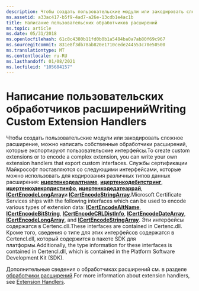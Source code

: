 ```yaml
---
description: Чтобы создать пользовательские модули или закодировать сложное расширение, можно написать собственные обработчики расширений, которые экспортируют пользовательские интерфейсы.
ms.assetid: a33ac417-b5f9-4ad7-a26e-13cdb1e4ac1b
title: Написание пользовательских обработчиков расширений
ms.topic: article
ms.date: 05/31/2018
ms.openlocfilehash: 61c8c4380b11fd0b0b1a5484ba0a7ab80f69c967
ms.sourcegitcommit: 831e8f3db78ab820e1710cede244553c70e50500
ms.translationtype: MT
ms.contentlocale: ru-RU
ms.lasthandoff: 01/08/2021
ms.locfileid: "105684157"
---
```

# <a name="writing-custom-extension-handlers"></a><span data-ttu-id="995d0-103">Написание пользовательских обработчиков расширений</span><span class="sxs-lookup"><span data-stu-id="995d0-103">Writing Custom Extension Handlers</span></span>

<span data-ttu-id="995d0-104">Чтобы создать пользовательские модули или закодировать сложное расширение, можно написать собственные обработчики расширений, которые экспортируют пользовательские интерфейсы.</span><span class="sxs-lookup"><span data-stu-id="995d0-104">To create custom extensions or to encode a complex extension, you can write your own extension handlers that export custom interfaces.</span></span> <span data-ttu-id="995d0-105">Службы сертификации Майкрософт поставляются со следующими интерфейсами, которые можно использовать для кодирования различных типов данных расширения: [**ицертенкодеалтнаме**](/windows/desktop/api/Certenc/nn-certenc-icertencodealtname), [**ицертенкодебитстринг**](/windows/desktop/api/Certenc/nn-certenc-icertencodebitstring), [**ицертенкодекрлдистинфо**](/windows/desktop/api/Certenc/nn-certenc-icertencodecrldistinfo), [**ицертенкодедатеаррай**](/windows/desktop/api/Certenc/nn-certenc-icertencodedatearray), [**ICertEncodeLongArray**](/windows/desktop/api/Certenc/nn-certenc-icertencodelongarray)и [**ICertEncodeStringArray**](/windows/desktop/api/Certenc/nn-certenc-icertencodestringarray).</span><span class="sxs-lookup"><span data-stu-id="995d0-105">Microsoft Certificate Services ships with the following interfaces which can be used to encode various types of extension data: [**ICertEncodeAltName**](/windows/desktop/api/Certenc/nn-certenc-icertencodealtname), [**ICertEncodeBitString**](/windows/desktop/api/Certenc/nn-certenc-icertencodebitstring), [**ICertEncodeCRLDistInfo**](/windows/desktop/api/Certenc/nn-certenc-icertencodecrldistinfo), [**ICertEncodeDateArray**](/windows/desktop/api/Certenc/nn-certenc-icertencodedatearray), [**ICertEncodeLongArray**](/windows/desktop/api/Certenc/nn-certenc-icertencodelongarray), and [**ICertEncodeStringArray**](/windows/desktop/api/Certenc/nn-certenc-icertencodestringarray).</span></span> <span data-ttu-id="995d0-106">Эти интерфейсы содержатся в Certenc.dll.</span><span class="sxs-lookup"><span data-stu-id="995d0-106">These interfaces are contained in Certenc.dll.</span></span> <span data-ttu-id="995d0-107">Кроме того, сведения о типе для этих интерфейсов содержатся в Certencl.dll, который содержится в пакете SDK для платформы.</span><span class="sxs-lookup"><span data-stu-id="995d0-107">Additionally, the type information for these interfaces is contained in Certencl.dll, which is contained in the Platform Software Development Kit (SDK).</span></span>

<span data-ttu-id="995d0-108">Дополнительные сведения о обработчиках расширений см. в разделе [обработчики расширений](extension-handlers.md).</span><span class="sxs-lookup"><span data-stu-id="995d0-108">For more information about extension handlers, see [Extension Handlers](extension-handlers.md).</span></span>

 

 



